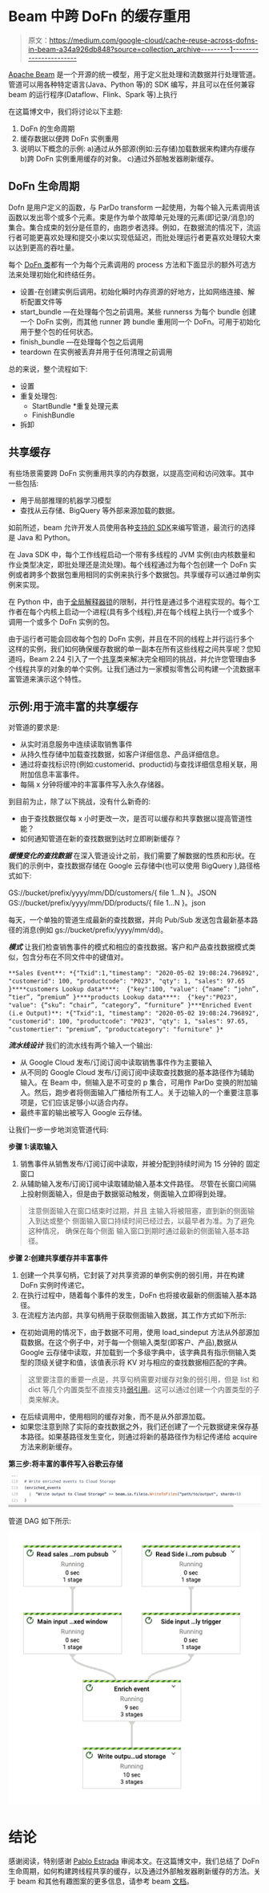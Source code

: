 # Beam 中跨 DoFn 的缓存重用

> 原文：<https://medium.com/google-cloud/cache-reuse-across-dofns-in-beam-a34a926db848?source=collection_archive---------1----------------------->

[Apache Beam](https://beam.apache.org/) 是一个开源的统一模型，用于定义批处理和流数据并行处理管道。管道可以用各种特定语言(Java、Python 等)的 SDK 编写，并且可以在任何兼容 beam 的运行程序(Dataflow、Flink、Spark 等)上执行

在这篇博文中，我们将讨论以下主题:

1.  DoFn 的生命周期
2.  缓存数据以便跨 DoFn 实例重用
3.  说明以下概念的示例:
    a)通过从外部源(例如:云存储)加载数据来构建内存缓存
    b)跨 DoFn 实例重用缓存的对象。
    c)通过外部触发器刷新缓存。

## **DoFn 生命周期**

Dofn 是用户定义的函数，与 ParDo transform 一起使用，为每个输入元素调用该函数以发出零个或多个元素。束是作为单个故障单元处理的元素(即记录/消息)的集合。集合成束的划分是任意的，由跑步者选择。例如，在数据流的情况下，流运行者可能更喜欢处理和提交小束以实现低延迟，而批处理运行者更喜欢处理较大束以达到更高的吞吐量。

每个 [DoFn 类](https://beam.apache.org/releases/pydoc/2.27.0/apache_beam.transforms.core.html?highlight=start_bundle#apache_beam.transforms.core.DoFn)都有一个为每个元素调用的 process 方法和下面显示的额外可选方法来处理初始化和终结任务。

*   设置-在创建实例后调用。初始化瞬时内存资源的好地方，比如网络连接、解析配置文件等
*   start_bundle —在处理每个包之前调用。某些 runnerss 为每个 bundle 创建一个 DoFn 实例，而其他 runner 跨 bundle 重用同一个 DoFn。可用于初始化用于整个包的任何状态。
*   finish_bundle —在处理每个包之后调用
*   teardown 在实例被丢弃并用于任何清理之前调用

总的来说，整个流程如下:

*   设置
*   重复处理包:
    * StartBundle
    *重复处理元素
    * FinishBundle
*   拆卸

## **共享缓存**

有些场景需要跨 DoFn 实例重用共享的内存数据，以提高空间和访问效率。其中一些包括:

*   用于局部推理的机器学习模型
*   查找从云存储、BigQuery 等外部来源加载的数据。

如前所述，beam 允许开发人员使用各种[支持的 SDK](https://beam.apache.org/documentation/sdks/java/)来编写管道，最流行的选择是 Java 和 Python。

在 Java SDK 中，每个工作线程启动一个带有多线程的 JVM 实例(由内核数量和作业类型决定，即批处理还是流处理)。每个线程通过为每个包创建一个 DoFn 实例或者跨多个数据包重用相同的实例来执行多个数据包。共享缓存可以通过单例实例来实现。

在 Python 中，由于[全局解释器锁](https://wiki.python.org/moin/GlobalInterpreterLock)的限制，并行性是通过多个进程实现的。每个工作者在每个内核上启动一个进程(具有多个线程),并在每个线程上执行一个或多个调用一个或多个 DoFn 实例的包。

由于运行者可能会回收每个包的 DoFn 实例，并且在不同的线程上并行运行多个这样的实例，我们如何确保缓存数据的单一副本在所有这些线程之间共享呢？您知道吗，Beam 2.24 引入了一个[共享](https://beam.apache.org/releases/pydoc/current/apache_beam.utils.shared.html)类来解决完全相同的挑战，并允许您管理由多个线程共享的对象的单个实例。让我们通过为一家模拟零售公司构建一个流数据丰富管道来演示这个特性。

## **示例:用于流丰富的共享缓存**

对管道的要求是:

*   从实时消息服务中连续读取销售事件
*   从持久性存储中加载查找数据，如客户详细信息、产品详细信息。
*   通过将查找标识符(例如:customerid、productid)与查找详细信息相关联，用附加信息丰富事件。
*   每隔 x 分钟将缓冲的丰富事件写入永久存储器。

到目前为止，除了以下挑战，没有什么新奇的:

*   由于查找数据仅每 x 小时更改一次，是否可以缓存和共享数据以提高管道性能？
*   如何通知管道在新的查找数据到达时立即刷新缓存？

***缓慢变化的查找数据*** 在深入管道设计之前，我们需要了解数据的性质和形状。在我们的示例中，查找数据存储在 Google 云存储中(也可以使用 BigQuery ),路径格式如下:

GS://bucket/prefix/yyyy/mm/DD/customers/{ file 1…N }。JSON
GS://bucket/prefix/yyyy/mm/DD/products/{ file 1…N }。json

每天，一个单独的管道生成最新的查找数据，并向 Pub/Sub 发送包含最新基本路径的消息(例如 gs://bucket/prefix/yyyy/mm/dd)。

***模式*** 让我们检查销售事件的模式和相应的查找数据。客户和产品查找数据模式类似，包含分布在不同文件中的键值对。

```
**Sales Event**: *{"Txid":1,"timestamp": "2020-05-02 19:08:24.796892",  "customerid": 100, "productcode": "P023", "qty": 1, "sales": 97.65 }****customers Lookup data****:  {"key":100, "value": {“name”: “john”, “tier”, “premium” }****products Lookup data****:  {"key":"P023", "value": {“sku”: “chair”, “category”, “furniture” }***Enriched Event (i.e Output)**: *{"Txid":1, "timestamp": "2020-05-02 19:08:24.796892",  "customerid": 100, "productcode": "P023", "qty": 1, "sales": 97.65,  "customertier": "premium”, "productcategory": "furniture" }*
```

***流水线设计*** 我们的流水线有两个输入一个输出:

*   从 Google Cloud 发布/订阅订阅中读取销售事件作为主要输入
*   从不同的 Google Cloud 发布/订阅订阅中读取查找数据的基本路径作为辅助输入。在 Beam 中，侧输入是不可变的 p 集合，可用作 ParDo 变换的附加输入。然后，跑步者将侧面输入广播给所有工人。关于边输入的一个重要注意事项是，它们应该足够小以适合内存。
*   最终丰富的输出被写入 Google 云存储。

让我们一步一步地浏览管道代码:

**步骤 1:读取输入**

1.  销售事件从销售发布/订阅订阅中读取，并被分配到持续时间为 15 分钟的
    固定窗口
2.  从辅助输入发布/订阅订阅中读取辅助输入基本文件路径。
    尽管在长窗口间隔上投射侧面输入，但是由于数据驱动触发，侧面输入立即得到处理。

> 注意侧面输入在窗口结束时过期，并且
> 主输入将被阻塞，直到新的侧面输入到达或整个
> 侧面输入窗口持续时间已经过去，以最早者为准。为了避免这种情况，
> 确保在每个侧面
> 输入窗口到期时通过最新的侧面输入基本路径。

**步骤 2:创建共享缓存并丰富事件**

1.  创建一个共享句柄，它封装了对共享资源的单例实例的弱引用，并在构建 DoFn 实例时传递它。
2.  在执行过程中，随着每个事件的发生，DoFn 也将接收最新的侧面输入基本路径。
3.  在流程方法内部，共享句柄用于获取侧面输入数据，其工作方式如下所示:

*   在初始调用的情况下，由于数据不可用，使用 load_sindeput 方法从外部源加载数据。在这个例子中，对于每一个侧输入类型(即客户、产品),数据从 Google 云存储中读取，并加载到一个多级字典中，该字典具有指示侧输入类型的顶级关键字和值，该值表示将 KV 对与相应的查找数据相匹配的字典。

> 这里要注意的重要一点是，共享句柄需要对缓存对象的弱引用，但是 list 和 dict 等几个内置类型不直接支持[弱引用](https://docs.python.org/3/library/weakref.html)。这可以通过创建一个内置类型的子类来解决。

*   在后续调用中，使用相同的缓存对象，而不是从外部源加载。
*   如果您注意到除了实际的查找数据之外，我们还创建了一个元数据键来保存基本路径。如果基路径发生变化，则通过将新的基路径作为标记传递给 acquire 方法来刷新缓存。

**第三步:将丰富的事件写入谷歌云存储**

![](img/4d66cb0cdb618375d78c618a494f010f.png)

管道 DAG 如下所示:

![](img/1d09edaf1f30a865674d05bfd871b58f.png)

# 结论

感谢阅读，特别感谢 [Pablo Estrada](https://medium.com/u/6800d4802d9a?source=post_page-----a34a926db848--------------------------------) 审阅本文。在这篇博文中，我们总结了 DoFn 生命周期，如何构建跨线程共享的缓存，以及通过外部触发器刷新缓存的方法。关于 beam 和其他有趣图案的更多信息，请参考 beam [文档](https://beam.apache.org/documentation/patterns/overview/)。